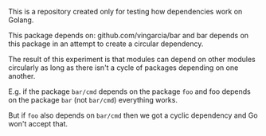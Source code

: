 This is a repository created only for testing how dependencies work on Golang.

This package depends on: github.com/vingarcia/bar and bar depends on this package in an attempt to create a circular dependency.

The result of this experiment is that modules can depend on other modules circularly as long as there isn't a cycle of packages depending on one another.

E.g. if the package `bar/cmd` depends on the package `foo` and foo depends on the package `bar` (not `bar/cmd`) everything works.

But if `foo` also depends on `bar/cmd` then we got a cyclic dependency and Go won't accept that.
